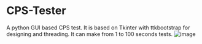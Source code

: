 # CPS-Tester
A python GUI based CPS test.
It is based on Tkinter with ttkbootstrap for designing and threading.
It can make from 1 to 100 seconds tests. 
![image](https://github.com/MarbleDevs/CPS-Tester/assets/131537241/d1196f3f-4857-4036-9548-8926bc44e317)
